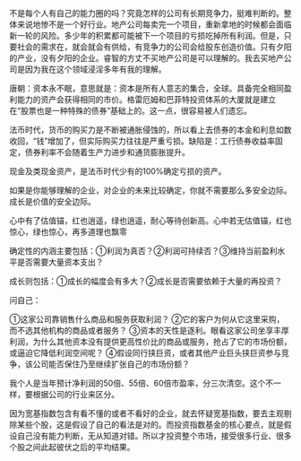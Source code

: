 不是每个人有自己的能力圈的吗？究竟怎样的公司有长期竞争力，挺难判断的。整体来说地惨不是一个好行业。地产公司每卖完一个项目，重新拿地的时候都会面临新一轮的风险。多少年的积累都可能被下一个项目的亏损吃掉所有利润。但是，只要社会的需求在，就会就会有供给，有竞争力的公司会给股东创造价值。只有夕阳的产业，没有夕阳的企业。睿智的方丈不买地产公司是可以理解的。我去买地产公司是因为我在这个领域浸淫多年有我的理解。

唐朝：资本永不眠，意思就是：资本是所有人意志的集合，全球。具备完全相同盈利能力的资产会获得相同的市价。格雷厄姆和巴菲特投资体系的大厦就是建立在“股票也是一种特殊的债券”基础上的。这一点，很容易被人们遗忘。

法币时代，货币的购买力是不断被通胀侵蚀的，所以看上去债券的本金和利息如数收回，“钱”增加了，但实际购买力往往是严重亏损。缺陷是：工行债券收益率固定，债券利率不会随着生产力进步和通货膨胀提升。

现金及类现金资产，是法币时代少有的100%确定亏损的资产。

如果是你能够理解的企业，对企业的未来比较确定，你就不需要那么多安全边际。成长是价值的安全边际。

心中有了估值锚，红也逍遥，绿也逍遥，耐心等待创新高。心中若无估值锚，红也惊心，绿也惊心，再多道理也飘零

确定性的内涵主要包括：①利润为真否？②利润可持续否？③维持当前盈利水平是否需要大量资本支出？

成长则包括：①成长的幅度会有多大？②成长是否需要依赖于大量的再投资？

问自己：

①这家公司靠销售什么商品和服务获取利润？
②它的客户为何从它这里采购，而不选其他机构的商品或者服务？
③资本的天性是逐利。眼看这家公司坐享丰厚利润，为什么其他资本没有提供更高性价比的商品或服务，抢占了它的市场份额，或逼迫它降低利润空间呢？
④假设同行挟巨资，或者其他产业巨头挟巨资参与竞争，该公司能否保住乃至继续扩张自己的市场份额？

我个人是当年预计净利润的50倍、55倍、60倍市盈率，分三次清空。这个不一样，要根据公司的行业来区分。

因为宽基指数包含有看不懂的或者不看好的企业，就去怀疑宽基指数，要去主观剔除某些个股，这是假设了自己的看法是对的。而投资指数基金的核心要点，就是假设自己没有能力判断，无从知道对错。所以才投资整个市场，接受很多行业、很多个股之间此起彼伏之后的平均结果。
